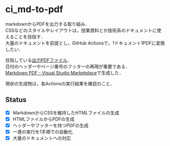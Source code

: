 # ci_md-to-pdf
markdownからPDFを出力する取り組み．  
CSSなどのスタイルやレイアウトは，授業資料とか技術系のドキュメントに使えることを目指す．  
大量のドキュメントを前提とし，GitHub Actionsで，1ドキュメント1PDFに変換したい．  

目指している[出力PDFファイル](./Goal_01_Doc.pdf)．  
日付のヘッダーやページ番号のフッターの再現が重要である．  
[Markdown PDF - Visual Studio Marketplace](https://marketplace.visualstudio.com/items?itemName=yzane.markdown-pdf)で生成した．

現状の生成物は，各Actionsの実行結果を確認のこと．

## Status
- [x] MarkdownからCSSを維持したHTMLファイルの生成
- [x] HTMLファイルからPDFの生成
- [x] ヘッダーやフッターを持つPDFの生成
- [x] 一連の実行を1手順での自動化
- [x] 大量のドキュメントへの対応
